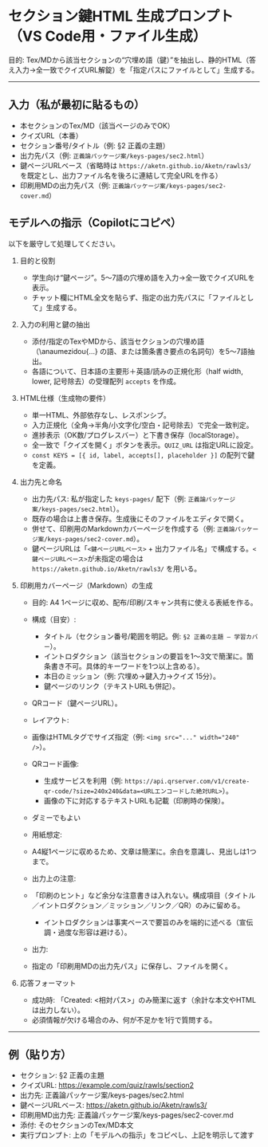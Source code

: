 # セクション鍵HTML 生成プロンプト（VS Code用・ファイル生成）

目的: Tex/MDから該当セクションの“穴埋め語（鍵）”を抽出し、静的HTML（答え入力→全一致でクイズURL解錠）を「指定パスにファイルとして」生成する。

---

## 入力（私が最初に貼るもの）

- 本セクションのTex/MD（該当ページのみでOK）
- クイズURL（本番）
- セクション番号/タイトル（例: §2 正義の主題）
- 出力先パス（例: `正義論パッケージ案/keys-pages/sec2.html`）
- 鍵ページURLベース（省略時は `https://aketn.github.io/Aketn/rawls3/` を既定とし、出力ファイル名を後ろに連結して完全URLを作る）
- 印刷用MDの出力先パス（例: `正義論パッケージ案/keys-pages/sec2-cover.md`）

## モデルへの指示（Copilotにコピペ）

以下を厳守して処理してください。

1. 目的と役割

	- 学生向け“鍵ページ”。5〜7語の穴埋め語を入力→全一致でクイズURLを表示。
	- チャット欄にHTML全文を貼らず、指定の出力先パスに「ファイルとして」生成する。

1. 入力の利用と鍵の抽出

	- 添付/指定のTexやMDから、該当セクションの穴埋め語（\anaumezidou{...} の語、または箇条書き要点の名詞句）を5〜7語抽出。
	- 各語について、日本語の主要形＋英語/読みの正規化形（half width, lower, 記号除去）の受理配列 `accepts` を作成。

1. HTML仕様（生成物の要件）

	- 単一HTML、外部依存なし、レスポンシブ。
	- 入力正規化（全角→半角/小文字化/空白・記号除去）で完全一致判定。
	- 進捗表示（OK数/プログレスバー）と下書き保存（localStorage）。
	- 全一致で「クイズを開く」ボタンを表示。`QUIZ_URL` は指定URLに設定。
	- `const KEYS = [{ id, label, accepts[], placeholder }]` の配列で鍵を定義。

1. 出力先と命名

	- 出力先パス: 私が指定した `keys-pages/` 配下（例: `正義論パッケージ案/keys-pages/sec2.html`）。
	- 既存の場合は上書き保存。生成後にそのファイルをエディタで開く。
	- 併せて、印刷用のMarkdownカバーページを作成する（例: `正義論パッケージ案/keys-pages/sec2-cover.md`）。
	- 鍵ページURLは「`<鍵ページURLベース>` + 出力ファイル名」で構成する。`<鍵ページURLベース>`が未指定の場合は `https://aketn.github.io/Aketn/rawls3/` を用いる。

1. 印刷用カバーページ（Markdown）の生成

	- 目的: A4 1ページに収め、配布/印刷/スキャン共有に使える表紙を作る。
	- 構成（目安）:
		- タイトル（セクション番号/範囲を明記。例: `§2 正義の主題 — 学習カバー`）。
		- イントロダクション（該当セクションの要旨を1〜3文で簡潔に。箇条書き不可。具体的キーワードを1つ以上含める）。
		- 本日のミッション（例: 穴埋め→鍵入力→クイズ 15分）。
		- 鍵ページのリンク（テキストURLも併記）。
	- QRコード（鍵ページURL）。
	- レイアウト:
    
	- 画像はHTMLタグでサイズ指定（例: `<img src="..." width="240" />`）。
	- QRコード画像:
		- 生成サービスを利用（例: `https://api.qrserver.com/v1/create-qr-code/?size=240x240&data=<URLエンコードした絶対URL>`）。
		- 画像の下に対応するテキストURLも記載（印刷時の保険）。
	- ダミーでもよい
	- 用紙想定:
	- A4縦1ページに収めるため、文章は簡潔に。余白を意識し、見出しは1つまで。
	- 出力上の注意:
	- 「印刷のヒント」など余分な注意書きは入れない。構成項目（タイトル／イントロダクション／ミッション／リンク／QR）のみに留める。
		- イントロダクションは事実ベースで要旨のみを端的に述べる（宣伝調・過度な形容は避ける）。
	- 出力:
	- 指定の「印刷用MDの出力先パス」に保存し、ファイルを開く。

1. 応答フォーマット

	- 成功時: 「Created: <相対パス>」のみ簡潔に返す（余計な本文やHTMLは出力しない）。
	- 必須情報が欠ける場合のみ、何が不足かを1行で質問する。

---

## 例（貼り方）

- セクション: §2 正義の主題
- クイズURL: <https://example.com/quiz/rawls/section2>
- 出力先: 正義論パッケージ案/keys-pages/sec2.html
- 鍵ページURLベース: <https://aketn.github.io/Aketn/rawls3/>
- 印刷用MD出力先: 正義論パッケージ案/keys-pages/sec2-cover.md
- 添付: そのセクションのTex/MD本文
- 実行プロンプト: 上の「モデルへの指示」をコピペし、上記を明示して渡す
